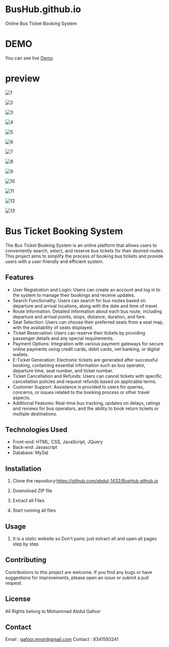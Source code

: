 # BusHub.github.io
Online Bus Ticket Booking System   

# DEMO

You can see live [Demo]()

# preview

![1](https://github.com/abdul-1432/BusHub.github.io/assets/124916666/e4941fed-e403-4a5f-9ec6-c74acbfd3074)

![2](https://github.com/abdul-1432/BusHub.github.io/assets/124916666/43392de9-8e7f-4233-b1bf-487670bd617c)

![3](https://github.com/abdul-1432/BusHub.github.io/assets/124916666/ccb52005-5bb5-47b2-a691-163b7ff7daad)

![4](https://github.com/abdul-1432/BusHub.github.io/assets/124916666/612cd03f-e29f-4535-9c12-9bac2cfaf435)

![5](https://github.com/abdul-1432/BusHub.github.io/assets/124916666/b91bda74-c3ea-420c-a7ae-dccf0bee27dc)

![6](https://github.com/abdul-1432/BusHub.github.io/assets/124916666/5fe4f13f-768f-418f-8d96-aad8e806d05d)

![7](https://github.com/abdul-1432/BusHub.github.io/assets/124916666/38b27cde-87da-4d9e-a60e-b831d429befc)

![8](https://github.com/abdul-1432/BusHub.github.io/assets/124916666/2de0f046-b9a9-491b-9c3f-788ef22d1ed2)

![9](https://github.com/abdul-1432/BusHub.github.io/assets/124916666/ac3d59d5-20b3-437c-a03b-2c9d69e583c9)

![10](https://github.com/abdul-1432/BusHub.github.io/assets/124916666/bf7b7ca0-0555-47ce-917e-def4c887de1b)

![11](https://github.com/abdul-1432/BusHub.github.io/assets/124916666/cf647b32-70b3-4e4a-a306-cb1d5694e1eb)

![12](https://github.com/abdul-1432/BusHub.github.io/assets/124916666/fbbe8230-85d8-4290-996d-41e81baedaf1)

![13](https://github.com/abdul-1432/BusHub.github.io/assets/124916666/cf3a33c6-5994-4dcf-94d1-5f22b305e57d)

# Bus Ticket Booking System

The Bus Ticket Booking System is an online platform that allows users to conveniently search, select, and reserve bus tickets for their desired routes. This project aims to simplify the process of booking bus tickets and provide users with a user-friendly and efficient system.

## Features

- User Registration and Login: Users can create an account and log in to the system to manage their bookings and receive updates.
- Search Functionality: Users can search for bus routes based on departure and arrival locations, along with the date and time of travel.
- Route Information: Detailed information about each bus route, including departure and arrival points, stops, distance, duration, and fare.
- Seat Selection: Users can choose their preferred seats from a seat map, with the availability of seats displayed.
- Ticket Reservation: Users can reserve their tickets by providing passenger details and any special requirements.
- Payment Options: Integration with various payment gateways for secure online payments using credit cards, debit cards, net banking, or digital wallets.
- E-Ticket Generation: Electronic tickets are generated after successful booking, containing essential information such as bus operator, departure time, seat number, and ticket number.
- Ticket Cancellation and Refunds: Users can cancel tickets with specific cancellation policies and request refunds based on applicable terms.
- Customer Support: Assistance is provided to users for queries, concerns, or issues related to the booking process or other travel aspects.
- Additional Features: Real-time bus tracking, updates on delays, ratings and reviews for bus operators, and the ability to book return tickets or multiple destinations.

## Technologies Used

- Front-end: HTML, CSS, JavaScript, JQuery
- Back-end: Javascript
- Database: MySql

## Installation

1. Clone the repository:https://github.com/abdul-1432/BusHub.github.io

2. Downoload ZIP file 
3. Extract all Files
4. Start running all files

## Usage

1. It is a static website so Don't panic just extract all and open all pages step by step

## Contributing

Contributions to this project are welcome. If you find any bugs or have suggestions for improvements, please open an issue or submit a pull request.

## License

All Rights belong to Mohammad Abdul Gafoor

## Contact

Email : gafoor.mngr@gmail.com
Contact : 8341593241


